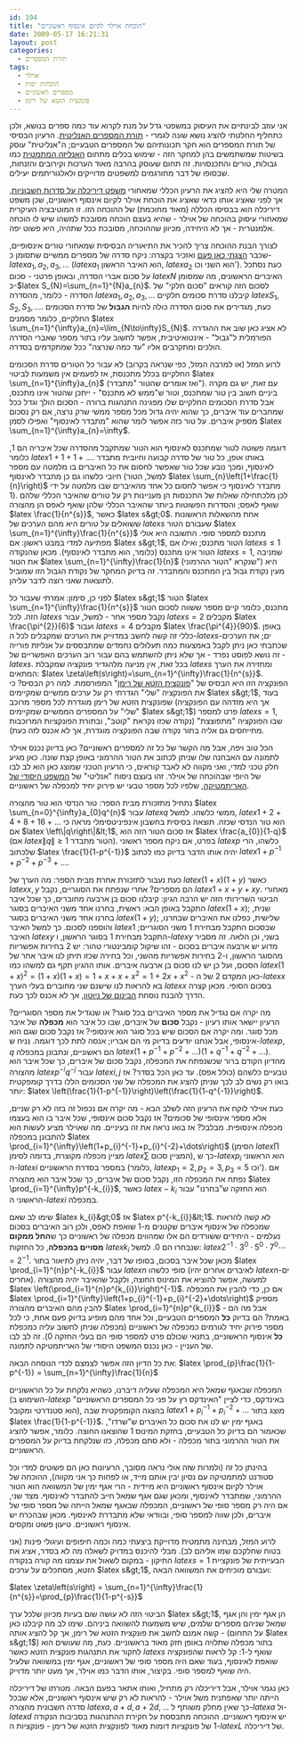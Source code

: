 ```yaml
---
id: 194
title: "הוכחת אוילר לקיום אינסוף ראשוניים"
date: 2009-05-17 16:21:31
layout: post
categories: 
  - תורת המספרים
tags: 
  - אוילר
  - הוכחות יפות
  - מספרים ראשוניים
  - פונקצית הזטא של רימן
---
```

אני עוזב לבינתיים את העיסוק במשפטי גדל על מנת לקרוא עוד כמה ספרים בנושא, ולכן כתחליף החלטתי להציג נושא שונה לגמרי - <a href="http://en.wikipedia.org/wiki/Analytic_number_theory">תורת המספרים האנליטית</a>. הרעיון הבסיסי של תורת המספרים הוא חקר תכונותיהם של המספרים הטבעיים; ה"אנליטית" עוסק בשיטות שמשתמשים בהן למחקר הזה - שימוש בכלים מתחום <a href="http://he.wikipedia.org/wiki/%D7%90%D7%A0%D7%9C%D7%99%D7%96%D7%94_%D7%9E%D7%AA%D7%9E%D7%98%D7%99%D7%AA">האנליזה המתמטית</a> כמו גבולות, טורים והתכנסויות. זה תחום שעוסק בהרבה מאוד הערכות וקירובים והזנחות, שבסופו של דבר מתורגמים למשפטים מדוייקים ולאלגוריתמים יעילים.

המטרה שלי היא להציג את הרעיון הכללי שמאחורי <a href="http://en.wikipedia.org/wiki/Dirichlet%27s_theorem_on_arithmetic_progressions">משפט דיריכלה על סדרות חשבוניות</a>, אך לפני שאציג אותו כדאי שאציג את הוכחת אוילר לקיום אינסוף ראשוניים, שכן משפט דיריכלה הוא בבסיסו הכללה (מאוד מחוכמת) של ההוכחה הזו. זו המוטיבציה העיקרית שמאחורי עיסוק בהוכחה של אוילר - שהיא בעצם הוכחה מסובכת למשהו שיש לו הוכחה אלמנטרית - אך לא היחידה, מכיוון שההוכחה, מסובכת ככל שתהיה, היא פשוט יפה.

לצורך הבנת ההוכחה צריך להכיר את התיאוריה הבסיסית שמאחורי טורים אינסופיים, שכבר <a href="http://www.gadial.net/?p=134">הצגתי כאן פעם</a> ואזכיר בקצרה: ניקח סדרה של מספרים ממשיים שתסומן כ-$latex a_{1},a_{2},a_{3},\dots$ ($latex a_{1}$ הוא האיבר הראשון, $latex a_{2}$ הוא השני וכו'). כעת נסתכל על סכום אברי הסדרה, ובאופן פרטני - סכום $latex N$ האיברים הראשונים, מה שמסומן כ-$latex S_{N}=\sum_{n=1}^{N}a_{n}$. לסכום הזה קוראים "סכום חלקי" של הסדרה - כלומר, מהסדרה $latex a_{1},a_{2},a_{3},\dots$ קיבלנו סדרת סכומים חלקיים $latex S_{1},S_{2},S_{3},\dots$. כעת, מגדירים את סכום הסדרה כולה להיות <strong>הגבול</strong> של סדרת הסכומים החלקיים, כלומר מסמנים $latex \sum_{n=1}^{\infty}a_{n}=\lim_{N\to\infty}S_{N}$. לא אציג כאן שוב את ההגדרה הפורמלית ל"גבול" - אינטואיטיבית, אפשר לחשוב עליו בתור מספר שאברי הסדרה הולכים ומתקרבים אליו "עד כמה שנרצה" ככל שמתקדמים בסדרה.

לרוע המזל (או למרבה המזל, כפי שנראה בקרוב) לא עבור כל הטורים סדרת הסכומים החלקיים בכלל מתכנסת, אז לפעמים אין משמעות לביטוי $latex \sum_{n=1}^{\infty}a_{n}$ (ואז אומרים שהטור "מתבדר"). עם זאת, יש גם מקרה ביניים חשוב בין טור שמתכנס, וטור ש"ממש לא מתכנס" - ייתכן שהטור אינו מתכנס, אבל סדרת הסכומים החלקיים שלו מפגינה התנהגות ברורה - הסכום הולך וגדל ככל שמחברים עוד איברים, כך שהוא יהיה גדול מכל מספר ממשי שרק נרצה, אם רק נסכום מספיק איברים. על טור כזה אפשר לומר שהוא "מתבדר לאינסוף" ואפילו לסמן $latex \sum_{n=1}^{\infty}a_{n}=\infty$.

דוגמה פשוטה לטור שמתכנס לאינסוף הוא הטור שמתקבל מהסדרה שכל איבריה הם 1, כלומר $latex 1+1+1+\dots$. באותו אופן, כל טור של סדרה קבועה וחיובית מתבדר לאינסוף, ומכך נובע שכל טור שאפשר לחסום את כל האיברים בו מלמטה עם מספר חיובי כלשהו גם כן מתבדר לאינסוף (למשל, הטור $latex \sum_{n}\left(1+\frac{1}{n}\right)$ מתבדר לאינסוף כי אפשר לחסום כל אחד מהאיברים שבו מלמטה על ידי 1). לכן מלכתחילה שאלות של התכנסות הן מעניינות רק על טורים שהאיבר הכללי שלהם שואף לאפס; והסדרות הפשוטות ביותר שהאיבר הכללי שלהן שואף לאפס הן מהצורה $latex \frac{1}{n^{s}}$, כאשר $latex s&gt;0$. אחת מהשאלות הראשונות ששואלים על טורים היא מהם הערכים של $latex s$ שעבורם הטור $latex \sum_{n=1}^{\infty}\frac{1}{n^{s}}$ מתכנס למספר סופי. התשובה היא אולי מפתיעה למדי במבט ראשון: אם $latex s&gt;1$, הטור מתכנס; ואילו אם $latex s\le1$ הטור אינו מתכנס (כלומר, הוא מתבדר לאינסוף). מכאן שהנקודה $latex s=1$, שמניבה את הטור $latex \sum_{n=1}^{\infty}\frac{1}{n}$ (שנקרא "הטור ההרמוני") היא מעין נקודת גבול בין המתכנס והמתבדר. זה בדיוק המחקר של נקודת הגבול הזו שמוביל לתוצאות שאני רוצה לדבר עליהן.

לפני כן, סימון: אמרתי שעבור כל $latex s&gt;1$ הטור $latex \sum_{n=1}^{\infty}\frac{1}{n^{s}}$ מתכנס, כלומר קיים מספר ששווה לסכום הטור הזה. לכל $latex s$ נקבל מספר אחר - למשל, עבור $latex s=2$ מקבלים $latex \frac{\pi^{2}}{6}$ ועבור $latex s=4$ מקבלים $latex \frac{\pi^{4}}{90}$. באופן כללי זה קשה לחשב במדוייק את הערכים שמקבלים לכל ה-$latex s$-ים; את הערכים שכתבתי כאן ניתן לקבל באמצעות כמה תעלולים נחמדים שמתבססים על אנליזת פורייה - זה נושא לפוסט נפרד - אך שלא ניתן להשתמש בהם עבור רוב הערכים האפשריים של $latex s$. בכל זאת, אין מניעה מלהגדיר פונקציה שמקבלת $latex s$ ומחזירה את הערך המתאים: $latex \zeta\left(s\right)=\sum_{n=1}^{\infty}\frac{1}{n^{s}}$. הפונקציה הזו היא הבסיס של "<a href="http://he.wikipedia.org/wiki/%D7%A4%D7%95%D7%A0%D7%A7%D7%A6%D7%99%D7%99%D7%AA_%D7%96%D7%98%D7%90_%D7%A9%D7%9C_%D7%A8%D7%99%D7%9E%D7%9F">פונקצית הזטא של רימן</a>" המפורסמת. למה רק הבסיס? כי את הפונקציה "שלי" הגדרתי רק על ערכים ממשיים שמקיימים $latex s&gt;1$, בעוד שפונקצית הזטא של רימן מוגדרת לכל מספר מרוכב (אך היא מזדהה עם הפונקציה "שלי" על המספרים הממשיים שמקיימים $latex s&gt;1$) פרט למספר $latex s=1$, שבו הפונקציה "מתפוצצת" (נקודה שכזו נקראת "קוטב", ובתורת הפונקציות המרוכבות מתייחסים גם אליה בתור נקודה שבה הפונקציה מוגדרת, אך לא אכנס לזה כעת).

הכל טוב ויפה, אבל מה הקשר של כל זה למספרים ראשוניים? כאן בדיוק נכנס אוילר לתמונה עם האבחנה שלו שניתן לכתוב את הטור ההרמוני באופן קצת שונה. כאן מגיע חלק טכני למדי, ואני מקווה לא לאבד קוראים, כי הרעיון הטכני שמוצג כאן הוא לב לבו של היופי שבהוכחה של אוילר. זהו בעצם ניסוח "אנליטי" של <a href="http://he.wikipedia.org/wiki/%D7%94%D7%9E%D7%A9%D7%A4%D7%98_%D7%94%D7%99%D7%A1%D7%95%D7%93%D7%99_%D7%A9%D7%9C_%D7%94%D7%90%D7%A8%D7%99%D7%AA%D7%9E%D7%98%D7%99%D7%A7%D7%94">המשפט היסודי של האריתמטיקה</a>, שלפיו לכל מספר טבעי יש פירוק יחיד למכפלה של ראשוניים.

נתחיל מתזכורת מבית הספר: טור הנדסי הוא טור מהצורה $latex \sum_{n=0}^{\infty}a_{0}q^{n}$ עבור $latex q$ ממשי כלשהו. למשל, $latex 1+2+4+8+16+\dots$ הוא טור הנדסי שכזה. תוצאה בסיסית בחשבון אינפיניטסימלי מראה כי אם $latex \left\|q\right\|&lt;1$, אז סכום הטור הזה הוא $latex \frac{a_{0}}{1-q}$ (אם $latex \left\|q\right\|\ge1$ הטור מתבדר). בפרט, אם ניקח מספר ראשוני $latex p$ כלשהו, הרי שלכתוב $latex \frac{1}{1-p^{-1}}$ יהיה אותו הדבר בדיוק כמו לכתוב $latex 1+p^{-1}+p^{-2}+p^{-3}+\dots$.

כעת נעבור לתזכורת אחרת מבית הספר: מה הערך של $latex \left(1+x\right)\left(1+y\right)$ כאשר $latex x,y$ הם מספרים? אחרי שנפתח את הסוגריים, נקבל $latex 1+x+y+xy$. מאחורי הביטוי השרירותי הזה יש הרבה הגיון: קיבלנו סכום בן ארבעה מחוברים, כך שכל איבר התקבל באופן הבא: ראשית, בחרנו אחד משני האיברים בסוגר $latex \left(1+x\right)$; שנית, בחרנו אחד משני האיברים בסוגר $latex \left(1+y\right)$; שלישית, כפלנו את האיברים שבחרנו, והוספנו לסכום. כך למשל האיבר $latex 1$ שבסכום התקבל מבחירת 1 משני הסוגריים; האיבר $latex y$ התקבל מבחירת 1 בסוגר הראשון, ו-$latex y$ בשני, וכן הלאה. זה מסביר מדוע יש ארבעה איברים בסכום - זהו שיקול קומבינטורי טהור: יש 2 בחירות אפשריות מהסוגר הראשון, ו-2 בחירות אפשריות מהשני, וכל בחירה שכזו תיתן לנו איבר אחר של הסכום, ועל כן יש לנו סכום בן ארבעה איברים. אותו ההגיון תקף גם למשהו כמו $latex \left(1+x\right)^{2}=\left(1+x\right)\left(1+x\right)=1+x+x+x^{2}=1+2x+x^{2}$ - כאן המקדם 2 של ה-$latex x$ בא להראות לנו שישנם שני מחוברים בעלי הערך $latex x$ בסכום הסופי. מכאן קצרה הדרך להבנת נוסחת <a href="http://he.wikipedia.org/wiki/%D7%94%D7%91%D7%99%D7%A0%D7%95%D7%9D_%D7%A9%D7%9C_%D7%A0%D7%99%D7%95%D7%98%D7%95%D7%9F">הבינום של ניוטון</a>, אך לא אכנס לכך כעת.

מה יקרה אם נגדיל את מספר האיברים בכל סוגר? או שנגדיל את מספר הסוגריים? הרעיון יישאר אותו רעיון - נקבל <strong>סכום</strong> של איברים, שבו כל איבר הוא <strong>מכפלה</strong> של איבר מכל סוגר. ומה יקרה אם הסכום שיש בכל סוגר הוא אינסופי? אז נקבל סכום שגם הוא אינסופי, אבל אנחנו יודעים בדיוק מי הם אבריו; אנסה לתת לכך דוגמה. נניח ש-$latex p,q$ הם ראשוניים, ונתבונן במכפלה $latex \left(1+p^{-1}+p^{-2}+\dots\right)\left(1+q^{-1}+q^{-2}+\dots\right)$. מהדיון הקודם ברור שכשנפתח את המכפלה, נקבל סכום של איברים, כך שכל איבר הוא מהצורה $latex p^{-i}q^{-j}$ עבור $latex i,j$ טבעיים כלשהם (כולל אפס). עד כאן הכל בסדר? אז בואו רק נשים לב לכך שניתן להציג את המכפלה של שני הסכומים הללו בדרך קומפקטית יותר: $latex \left(\frac{1}{1-p^{-1}}\right)\left(\frac{1}{1-q^{-1}}\right)$.

כעת אוילר לוקח את הרעיון הזה לשלב הבא - מה יקרה אם נכפול זה בזה לא רק שניים, אלא מספר אינסופי של סכומים? אז נקבל סכום אינסופי, שכל איבר בו הוא בעצמו מכפלה אינסופית. מבלבל? אז בואו נראה את זה בעיניים. מה שאוילר מציע לעשות הוא להתבונן במכפלה $latex \prod_{i=1}^{\infty}\left(1+p_{i}^{-1}+p_{i}^{-2}+\dots\right)$ (הסימן $latex \prod$ מציין מכפלה מקוצרת, בדומה לסימן $latex \sum$ המציין סכום), כך ש-$latex p_{i}$ הוא הראשוני ה-$latex i$ במספר בסדרת הראשוניים (כלומר, $latex p_{1}=2,p_{2}=3,p_{3}=5$ וכו'). אם נפתח את המכפלה הזו, נקבל סכום של איברים, כך שכל איבר הוא מהצורה $latex \prod_{i=1}^{\infty}p^{-k_{i}}$, כאשר $latex -k_{i}$ הוא החזקה ש"בחרנו" עבור הראשוני ה-$latex i$ במכפלה.

שימו לב שאם $latex k_{i}&gt;0$ אז $latex p^{-k_{i}}&lt;1$. לא קשה להראות שמכפלה של אינסוף איברים שקטנים מ-1 שואפת לאפס, ולכן רוב האיברים בסכום נעלמים - היחידים ששורדים הם אלו שמהווים מכפלה של ראשוניים כך ש<strong>החל ממקום מסויים במכפלה</strong>, כל החזקות $latex k_{i}$ שנבחרו הם 0. למשל: $latex 2^{-1}\cdot3^{0}\cdot5^{0}\cdot7^{0}\cdots=2^{-1}$. מכאן שכל איבר בסכום, בסופו של דבר, יהיה ניתן לתיאור בתור $latex \prod_{i=1}^{n}p^{-k_{i}}$ עבור $latex n$ סופי כלשהו (לאיברים אחרים יהיו $latex n$-ים אחרים). למעשה, אפשר להוציא את המינוס החוצה, ולקבל שהאיבר יהיה מהצורה $latex \left(\prod_{i=1}^{n}p^{k_{i}}\right)^{-1}$. אם כן, כדי להבין את המכפלה $latex \prod_{i=1}^{\infty}\left(1+p_{i}^{-1}+p_{i}^{-2}+\dots\right)$ מספיק להבין מהם האיברים מהצורה $latex \prod_{i=1}^{n}p^{k_{i}}$ - אבל מה הם באמת? הם בדיוק <strong>כל</strong> המספרים הטבעיים, וכל אחד מהם מופיע בדיוק פעם אחת, כי לכל מספר פירוק יחיד לגורמים כמכפלה של ראשוניים (מכפלה שניתן לחשוב עליה כמכפלת <strong>כל</strong> אינסוף הראשוניים, בתנאי שכולם פרט למספר סופי הם בעלי החזקה 0). זה לב לבו של העניין - כאן נכנס המשפט היסודי של האריתמטיקה לתמונה.

את כל הדיון הזה אפשר לצמצם לכדי הנוסחה הבאה: $latex \prod_{p}\frac{1}{1-p^{-1}} = \sum_{n=1}^{\infty}\frac{1}{n}$

המכפלה שבאגף שמאל היא המכפלה שעליה דיברנו, כשהיא נלקחת על כל הראשוניים (השימוש ב-$latex p$ באינדקס, כדי לציין "האינדקס רץ על פני כל המספרים הראשוניים" הוא סטנדרטי ומקובל), בהצגה הקומפקטית שבה $latex 1+p_{i}^{-1}+p_{i}^{-2}+\dots$ מוצג בתור $latex \frac{1}{1-p^{-1}}$. באגף ימין יש לנו את סכום כל האיברים ש"שרדו", שכאמור הם בדיוק כל הטבעיים, בחזקת המינוס 1 שהוצאנו החוצה. כלומר, אפשר להציג את הטור ההרמוני בתור מכפלה - ולא סתם מכפלה, כזו שנלקחת בדיוק על המספרים הראשוניים.

בהינתן כל זה (ולמרות שזה אולי נראה מסובך, הרעיונות כאן הם פשוטים למדי וכל סטודנט למתמטיקה עם נסיון יבין אותם מייד, או לפחות כך אני מקווה), ההוכחה של אוילר לקיום אינסוף ראשוניים היא מיידית - הרי אגף ימין של המשוואה הוא הטור ההרמוני, שמתבדר לאינסוף, ומכאן שגם אגף שמאל חייב להתבדר לאינסוף. מצד שני, אם היה רק מספר סופי של ראשוניים, המכפלה שבאגף שמאל הייתה של מספר סופי של איברים, ולכן שווה למספר סופי, ובוודאי שלא מתבדרת לאינסוף. מכאן שבהכרח יש אינסוף ראשוניים. טיעון פשוט ומקסים.

לרוע המזל, מבחינה מתמטית מדוייקת ביצעתי כמה וכמה חיפופים ועיגולי פינות (אני בטוח שחלקכם שמו אליהם לב). מבלי להיכנס במדויק לשאלה מה לא בסדר, אציג את התיקון - במקום לשאול את עצמנו מה קורה בנקודה $latex s=1$ הבעייתית של פונקציית הזטא, מסתכלים על ערכים $latex s&gt;1$, ועבורם מוכיחים את המשוואה הבאה:

$latex \zeta\left(s\right) = \sum_{n=1}^{\infty}\frac{1}{n^{s}}=\prod_{p}\frac{1}{1-p^{-s}}$

הביטוי הזה לא עושה שום בעיות מכיוון שלכל ערך $latex s&gt;1$, הן אגף ימין והן אגף שמאל שניהם מספרים שלמים, שיש משמעות להשוואה ביניהם. שימו לב מה קיבלנו כאן - קשה אמנם לחשב את פונקצית הזטא של רימן, אך קל להציג אותה (על התחום $latex s&gt;1$) בתור מכפלה שתלויה באופן חזק מאוד בראשוניים. כעת, מה שעושים הוא לחקור את התנהגות פונקצית הזטא כאשר $latex s$ שואף ל-1: קל לראות שהפונקציה שואפת לאינסוף, בעוד שאם היה מספר סופי של ראשוניים, אגף ימין במשוואה שלעיל היה שואף למספר סופי. בקיצור, אותו הדבר כמו אוילר, אך מעט יותר מדוייק.

כאן נגמר אוילר, אבל דיריכלה רק מתחיל, ואותו אתאר בפעם הבאה. מטרתו של דיריכלה הייתה יותר שאפתנית משל אוילר - להראות לא רק שיש אינסוף ראשוניים, אלא שבכל סדרה חשבונית מהצורה $latex a,a+d,a+2d,\dots$ כך שאין מחלק משותף ל-$latex a$ ול-$latex d$ יש אינסוף ראשוניים. ההוכחה מתבססת על חקירת ההתנהגות בסביבות הנקודה 1 של פונקציות דומות מאוד לפונקצית הזטא של רימן - פונקציות ה-$latex L$ של דיריכלה.
